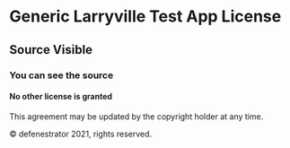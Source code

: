 # Generic Larryville Test App License

## Source Visible

 ### You can see the source

 #### No other license is granted

This agreement may be updated by the copyright holder at any time.

&copy; defenestrator 2021, rights reserved.
